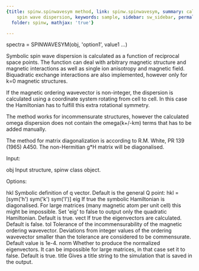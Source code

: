 ```yaml
---
{title: spinw.spinwavesym method, link: spinw.spinwavesym, summary: calculates symbolic
    spin wave dispersion, keywords: sample, sidebar: sw_sidebar, permalink: spinw_spinwavesym.html,
  folder: spinw, mathjax: 'true'}

---
```

 
spectra = SPINWAVESYM(obj, 'option1', value1 ...)
 
Symbolic spin wave dispersion is calculated as a function of reciprocal
space points. The function can deal with arbitrary magnetic structure and
magnetic interactions as well as single ion anisotropy and magnetic
field. Biquadratic exchange interactions are also implemented, however
only for k=0 magnetic structures.
 
If the magnetic ordering wavevector is non-integer, the dispersion is
calculated using a coordinate system rotating from cell to cell. In this
case the Hamiltonian has to fulfill this extra rotational symmetry.
 
The method works for incommensurate structures, however the calculated
omega dispersion does not contain the omega(k+/-km) terms that has to be
added manually.
 
The method for matrix diagonalization is according to R.M. White, PR 139
(1965) A450. The non-Hermitian g*H matrix will be diagonalised.
 
Input:
 
obj           Input structure, spinw class object.
 
Options:
 
hkl           Symbolic definition of q vector. Default is the general Q
              point:
                  hkl = [sym('h') sym('k') sym('l')]
eig           If true the symbolic Hamiltonian is diagonalised. For large
              matrices (many magnetic atom per unit cell) this might be
              impossible. Set 'eig' to false to output only the quadratic
              Hamiltonian. Default is true.
vect          If true the eigenvectors are calculated. Default is false.
tol           Tolerance of the incommensurability of the magnetic
              ordering wavevector. Deviations from integer values of the
              ordering wavevector smaller than the tolerance are
              considered to be commensurate. Default value is 1e-4.
norm          Whether to produce the normalized eigenvectors. It can be
              impossible for large matrices, in that case set it to
              false. Default is true.
title         Gives a title string to the simulation that is saved in the
              output.

